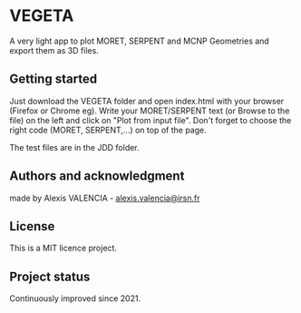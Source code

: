 # VEGETA

A very light app to plot MORET, SERPENT and MCNP Geometries and export them as 3D files.

## Getting started

Just download the VEGETA folder and open index.html with your browser (Firefox or Chrome eg).
Write your MORET/SERPENT text (or Browse to the file) on the left and click on "Plot from input file". 
Don't forget to choose the right code (MORET, SERPENT,...) on top of the page. 

The test files are in the JDD folder.



## Authors and acknowledgment
made by Alexis VALENCIA - alexis.valencia@irsn.fr

## License
This is a MIT licence project.


## Project status
Continuously improved since 2021.
